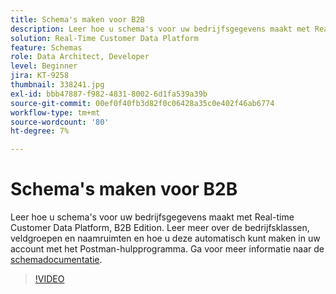 ```yaml
---
title: Schema's maken voor B2B
description: Leer hoe u schema's voor uw bedrijfsgegevens maakt met Real-time Customer Data Platform, B2B Edition.
solution: Real-Time Customer Data Platform
feature: Schemas
role: Data Architect, Developer
level: Beginner
jira: KT-9258
thumbnail: 338241.jpg
exl-id: bbb47887-f982-4831-8002-6d1fa539a39b
source-git-commit: 00ef0f40fb3d82f0c06428a35c0e402f46ab6774
workflow-type: tm+mt
source-wordcount: '80'
ht-degree: 7%

---
```


# Schema&#39;s maken voor B2B

Leer hoe u schema&#39;s voor uw bedrijfsgegevens maakt met Real-time Customer Data Platform, B2B Edition. Leer meer over de bedrijfsklassen, veldgroepen en naamruimten en hoe u deze automatisch kunt maken in uw account met het Postman-hulpprogramma. Ga voor meer informatie naar de [schemadocumentatie](https://experienceleague.adobe.com/docs/experience-platform/xdm/home.html?lang=nl).

>[!VIDEO](https://video.tv.adobe.com/v/338241?learn=on)
